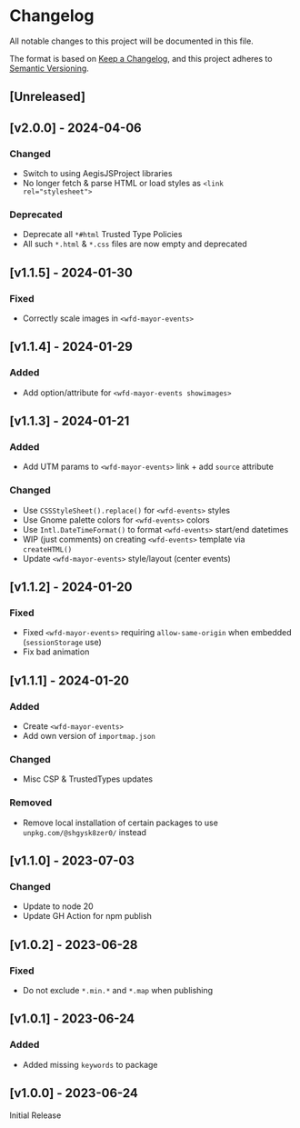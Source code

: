# Changelog
All notable changes to this project will be documented in this file.

The format is based on [Keep a Changelog](https://keepachangelog.com/en/1.0.0/),
and this project adheres to [Semantic Versioning](https://semver.org/spec/v2.0.0.html).

## [Unreleased]

## [v2.0.0] - 2024-04-06

### Changed
- Switch to using AegisJSProject libraries
- No longer fetch & parse HTML or load styles as `<link rel="stylesheet">`

### Deprecated
- Deprecate all `*#html` Trusted Type Policies
- All such `*.html` & `*.css` files are now empty and deprecated

## [v1.1.5] - 2024-01-30

### Fixed
- Correctly scale images in `<wfd-mayor-events>`

## [v1.1.4] - 2024-01-29

### Added
- Add option/attribute for `<wfd-mayor-events showimages>`

## [v1.1.3] - 2024-01-21

### Added
- Add UTM params to `<wfd-mayor-events>` link + add `source` attribute

### Changed
- Use `CSSStyleSheet().replace()` for `<wfd-events>` styles
- Use Gnome palette colors for `<wfd-events>` colors
- Use `Intl.DateTimeFormat()` to format `<wfd-events>` start/end datetimes
- WIP (just comments) on creating `<wfd-events>` template via `createHTML()`
- Update `<wfd-mayor-events>` style/layout (center events)

## [v1.1.2] - 2024-01-20

### Fixed
- Fixed `<wfd-mayor-events>` requiring `allow-same-origin` when embedded (`sessionStorage` use)
- Fix bad animation

## [v1.1.1] - 2024-01-20

### Added
- Create `<wfd-mayor-events>`
- Add own version of `importmap.json`

### Changed
- Misc CSP & TrustedTypes updates

### Removed
- Remove local installation of certain packages to use `unpkg.com/@shgysk8zer0/` instead

## [v1.1.0] - 2023-07-03

### Changed
- Update to node 20
- Update GH Action for npm publish

## [v1.0.2] - 2023-06-28

### Fixed
- Do not exclude `*.min.*` and `*.map` when publishing

## [v1.0.1] - 2023-06-24

### Added
- Added missing `keywords` to package

## [v1.0.0] - 2023-06-24

Initial Release

